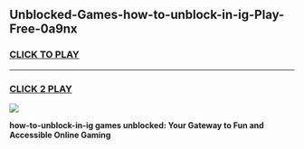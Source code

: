 
## Unblocked-Games-how-to-unblock-in-ig-Play-Free-0a9nx
<h3>
<a href="https://premium76.site?title=how-to-unblock-in-ig&ref=10A">CLICK TO PLAY</a></h3>
<hr>

<h3>
<a href="https://premium76.site?title=how-to-unblock-in-ig&ref=10A">CLICK 2 PLAY</a>
  
</h3>

<a href="https://premium76.site?title=how-to-unblock-in-ig&ref=10A"><img src="https://clearcache.store/games.png"></a>


**how-to-unblock-in-ig games unblocked: Your Gateway to Fun and Accessible Online Gaming**
